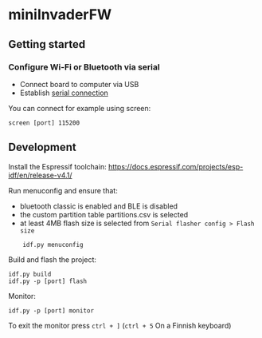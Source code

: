 # miniInvaderFW

## Getting started

### Configure Wi-Fi or Bluetooth via serial
* Connect board to computer via USB
* Establish [serial connection](https://docs.espressif.com/projects/esp-idf/en/release-v4.1/get-started/establish-serial-connection.html)

You can connect for example using screen:

    screen [port] 115200

## Development

Install the Espressif toolchain: https://docs.espressif.com/projects/esp-idf/en/release-v4.1/

Run menuconfig and ensure that:
* bluetooth classic is enabled and BLE is disabled
* the custom partition table partitions.csv is selected
* at least 4MB flash size is selected from `Serial flasher config > Flash size`
```
    idf.py menuconfig
```

Build and flash the project:

    idf.py build
    idf.py -p [port] flash

Monitor:

    idf.py -p [port] monitor

To exit the monitor press `ctrl + ]` (`ctrl + 5` On a Finnish keyboard)